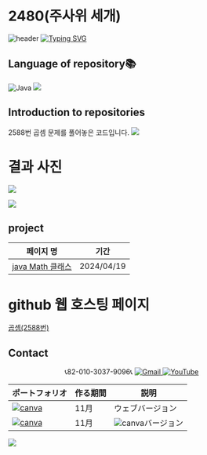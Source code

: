 # 2480(주사위 세개)


![header](https://capsule-render.vercel.app/api?type=egg&color=gradient&height=300&section=header&text=welcome%2&fontSize=50&desc=백준%20곱셈%20문제)
[![Typing SVG](https://readme-typing-svg.demolab.com?font=Fira+Code&pause=1000&color=F76F00&background=FFBD2F00&random=false&width=435&lines=%E3%81%A9%E3%81%86%E3%81%9E%E3%82%88%E3%82%8D%E3%81%97%E3%81%8F%E3%81%8A%E3%81%AD%E3%81%8C%E3%81%84%E3%81%97%E3%81%BE%E3%81%99%E3%80%82)](https://git.io/typing-svg)

## Language of repository📚
![Java](https://img.shields.io/badge/Java-007396?style=flat-square&logo=java&logoColor=white)
<img src="https://img.shields.io/badge/C++-00599C?style=flat-square&logo=C%2B%2B&logoColor=white"/>

## Introduction to repositories 
2588번 곱셈 문제를 풀어놓은 코드입니다. 
<img src="https://github.com/do04200611/Baekjoon/assets/74278578/4dd1b058-e046-4119-ad2d-b0d7277e95ac"> 

# 결과 사진 <br>
<a href="https://github.com/do04200611/Baekjoon/blob/main/2588(%EA%B3%B1%EC%85%88)/CodingTest.java"><img src ="https://github.com/do04200611/Baekjoon/assets/74278578/31a22c5f-c19b-4a13-b4ec-097fe26c0131"></a>

<a href="https://github.com/do04200611/Baekjoon/blob/main/2588(%EA%B3%B1%EC%85%88)/Baekjoon.cpp"><img src ="https://github.com/do04200611/Baekjoon/assets/74278578/1ddd6c3f-f54c-420f-8fd5-3cb099eef6cd"></a>
 ## project

  | 페이지 명                                                                                |  기간         |
  |-----------------------------------------------------------------------------------------|---------------|
  |[java Math 클래스](https://kim-kang-hyun.tistory.com/22) |2024/04/19|


# github 웹 호스팅 페이지
<a href="https://do04200611.github.io/Baekjoon/2588(%EA%B3%B1%EC%85%88)/index.html">곱셈(2588번)</a>

## Contact 



<p align="center">
  📞82-010-3037-9096📞
  <a href="mailto:a01030379096@gmail.com">
    <img src="https://img.shields.io/badge/-Gmail-red?style=for-the-badge&logo=Gmail" alt="Gmail">
  </a>
  <a href="https://www.youtube.com/channel/UC484ZJMavtoPOI4ey-HFdCA">
   <img src="https://img.shields.io/badge/-YouTube-red?style=for-the-badge&logo=youtube"  alt="YouTube">
 </a> <br>
 
  | ポートフォリオ           |  作る期間     |            説明  |
  |------------------------|---------------|----------------------------------------------|
  |<a href="https://kimganghyeon.my.canva.site/kimganghyeon"><img src="https://img.shields.io/badge/canva-purple?style=for-the-badge&logo=canva" alt="canva"></a>|11月|ウェブバージョン|
  |<a href="https://www.canva.com/design/DAFzY5opUiA/Ge33dSKE16cErBaDJDp-BA/edit"><img src="https://img.shields.io/badge/canva-purple?style=for-the-badge&logo=canva" alt="canva"></a>|11月|<img src="https://img.shields.io/badge/canva-purple?style=for-the-badge&logo=canva" alt="canva">バージョン|
</p>
<img src="https://capsule-render.vercel.app/api?type=egg&color=gradient&height=100&text=Thank%20you%20for%20watching.&section=footer" />





